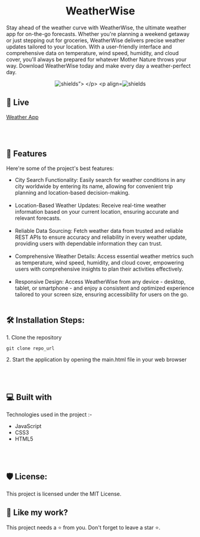 <h1 align="center" id="title">WeatherWise</h1>

<p id="description">Stay ahead of the weather curve with WeatherWise, the ultimate weather app for on-the-go forecasts. Whether you're planning a weekend getaway or just stepping out for groceries, WeatherWise delivers precise weather updates tailored to your location. With a user-friendly interface and comprehensive data on temperature, wind speed, humidity, and cloud cover, you'll always be prepared for whatever Mother Nature throws your way. Download WeatherWise today and make every day a weather-perfect day.</p>

<p align="center">
  <img src="https://img.shields.io/badge/License-MIT-green" alt="shields”>
</p>
<p align="center"><img src="https://img.shields.io/badge/License-AGPL-blue" alt="shields"></p>

<h2>🚀 Live </h2>

[Weather App]( https://counter-website-sepia.vercel.app/  )

<br></br>
  
<h2>🧐 Features</h2>

Here're some of the project's best features:

*   City Search Functionality: Easily search for weather conditions in any city worldwide by entering its name, allowing for convenient trip planning and location-based decision-making.
<br></br>
*   Location-Based Weather Updates: Receive real-time weather information based on your current location, ensuring accurate and relevant forecasts.
<br></br>
*  Reliable Data Sourcing: Fetch weather data from trusted and reliable REST APIs to ensure accuracy and reliability in every weather update, providing users with dependable information they can trust.
<br></br>
*   Comprehensive Weather Details: Access essential weather metrics such as temperature, wind speed, humidity, and cloud cover, empowering users with comprehensive insights to plan their activities effectively.
<br></br>
*  Responsive Design: Access WeatherWise from any device - desktop, tablet, or smartphone - and enjoy a consistent and optimized experience tailored to your screen size, ensuring accessibility for users on the go.
<br></br>



<h2>🛠️ Installation Steps:</h2>

<p>1. Clone the repository</p>

```
git clone repo_url
```


<p>2. Start the application by opening the main.html file in your web browser</p>
  
  
<br></br>

<h2>💻 Built with</h2>

Technologies used in the project :-

*   JavaScript
*   CSS3
*   HTML5

<br></br>

<h2>🛡️ License:</h2>

This project is licensed under the MIT License.

<h2>💖 Like my work?</h2>

This project needs a ⭐️ from you. Don't forget to leave a star ⭐️.
